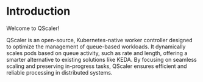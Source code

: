 # Introduction

Welcome to QScaler!

QScaler is an open-source, Kubernetes-native worker controller designed to optimize the management of queue-based workloads. It dynamically scales pods based on queue activity, such as rate and length, offering a smarter alternative to existing solutions like KEDA. By focusing on seamless scaling and preserving in-progress tasks, QScaler ensures efficient and reliable processing in distributed systems.
